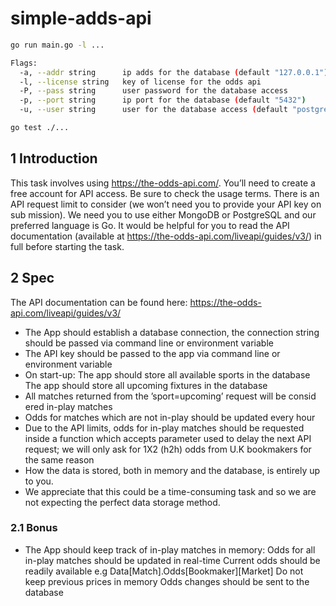 # simple-adds-api

```sh
go run main.go -l ...

Flags:
  -a, --addr string      ip adds for the database (default "127.0.0.1")
  -l, --license string   key of license for the odds api
  -P, --pass string      user password for the database access
  -p, --port string      ip port for the database (default "5432")
  -u, --user string      user for the database access (default "postgres")

go test ./...
```

## 1 Introduction 
This task involves using https://the-odds-api.com/. You’ll need to create a free account for API access. Be sure to check the usage terms. There is an API request limit to consider (we won’t need you to provide your API key on sub mission). We need you to use either MongoDB or PostgreSQL and our preferred language is Go. It would be helpful for you to read the API documentation (available at https://the-odds-api.com/liveapi/guides/v3/) in full before starting the task. 

## 2 Spec 
The API documentation can be found here: https://the-odds-api.com/liveapi/guides/v3/ 
- The App should establish a database connection, the connection string should be passed via command line or environment variable 
- The API key should be passed to the app via command line or environment variable 
- On start-up: 
The app should store all available sports in the database 
The app should store all upcoming fixtures in the database 
- All matches returned from the ’sport=upcoming’ request will be consid ered in-play matches 
- Odds for matches which are not in-play should be updated every hour 
- Due to the API limits, odds for in-play matches should be requested inside a function which accepts parameter used to delay the next API request; we will only ask for 1X2 (h2h) odds from U.K bookmakers for the same reason 
- How the data is stored, both in memory and the database, is entirely up to you. 
- We appreciate that this could be a time-consuming task and so we are not expecting the perfect data storage method. 

### 2.1 Bonus 
- The App should keep track of in-play matches in memory: 
Odds for all in-play matches should be updated in real-time 
Current odds should be readily available e.g Data[Match].Odds[Bookmaker][Market] Do not keep previous prices in memory 
Odds changes should be sent to the database 
